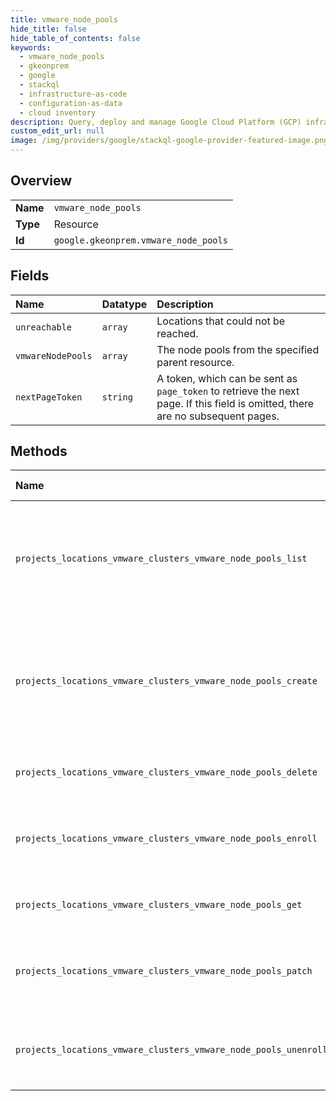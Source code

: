 ```yaml
---
title: vmware_node_pools
hide_title: false
hide_table_of_contents: false
keywords:
  - vmware_node_pools
  - gkeonprem
  - google    
  - stackql
  - infrastructure-as-code
  - configuration-as-data
  - cloud inventory
description: Query, deploy and manage Google Cloud Platform (GCP) infrastructure and resources using SQL
custom_edit_url: null
image: /img/providers/google/stackql-google-provider-featured-image.png
---
```

  
    

## Overview
<table><tbody>
<tr><td><b>Name</b></td><td><code>vmware_node_pools</code></td></tr>
<tr><td><b>Type</b></td><td>Resource</td></tr>
<tr><td><b>Id</b></td><td><code>google.gkeonprem.vmware_node_pools</code></td></tr>
</tbody></table>

## Fields
| Name | Datatype | Description |
|:-----|:---------|:------------|
| `unreachable` | `array` | Locations that could not be reached. |
| `vmwareNodePools` | `array` | The node pools from the specified parent resource. |
| `nextPageToken` | `string` | A token, which can be sent as `page_token` to retrieve the next page. If this field is omitted, there are no subsequent pages. |
## Methods
| Name | Accessible by | Required Params | Description |
|:-----|:--------------|:----------------|:------------|
| `projects_locations_vmware_clusters_vmware_node_pools_list` | `SELECT` | `locationsId, projectsId, vmwareClustersId` | Lists VMware node pools in a given project, location and VMWare cluster. |
| `projects_locations_vmware_clusters_vmware_node_pools_create` | `INSERT` | `locationsId, projectsId, vmwareClustersId` | Creates a new VMware node pool in a given project, location and VMWare cluster. |
| `projects_locations_vmware_clusters_vmware_node_pools_delete` | `DELETE` | `locationsId, projectsId, vmwareClustersId, vmwareNodePoolsId` | Deletes a single VMware node pool. |
| `projects_locations_vmware_clusters_vmware_node_pools_enroll` | `EXEC` | `locationsId, projectsId, vmwareClustersId` | Enrolls a VMware node pool to Anthos On-Prem API |
| `projects_locations_vmware_clusters_vmware_node_pools_get` | `EXEC` | `locationsId, projectsId, vmwareClustersId, vmwareNodePoolsId` | Gets details of a single VMware node pool. |
| `projects_locations_vmware_clusters_vmware_node_pools_patch` | `EXEC` | `locationsId, projectsId, vmwareClustersId, vmwareNodePoolsId` | Updates the parameters of a single VMware node pool. |
| `projects_locations_vmware_clusters_vmware_node_pools_unenroll` | `EXEC` | `locationsId, projectsId, vmwareClustersId, vmwareNodePoolsId` | Unenrolls a VMware node pool to Anthos On-Prem API |
